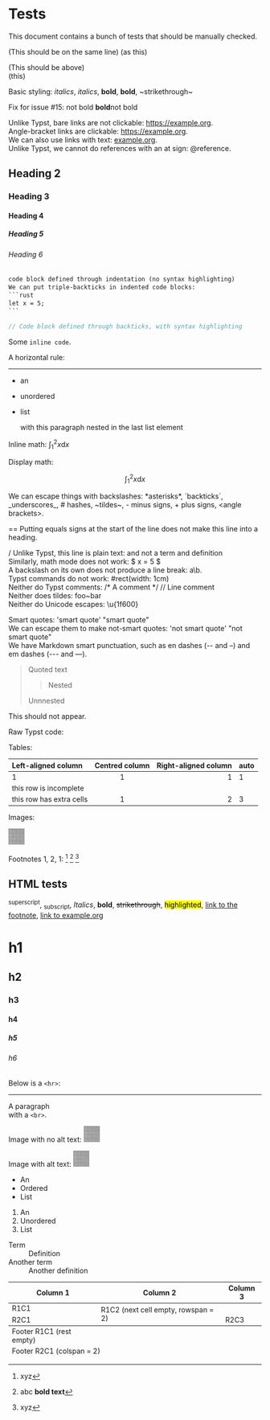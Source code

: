 Tests
=====

This document contains a bunch of tests that should be manually checked.

(This should be on the same line) (as this)

(This should be above)  
(this)

Basic styling: *italics*, _italics_, **bold**, __bold__, ~strikethrough~

Fix for issue #15: not bold **bold**not bold

Unlike Typst, bare links are not clickable: https://example.org.  
Angle-bracket links are clickable: <https://example.org>.  
We can also use links with text: [example.org](https://example.org).  
Unlike Typst, we cannot do references with an at sign: @reference.

## Heading 2
### Heading 3
#### Heading 4
##### Heading 5
###### Heading 6

    code block defined through indentation (no syntax highlighting)
	We can put triple-backticks in indented code blocks:
	```rust
	let x = 5;
	```

```rust
// Code block defined through backticks, with syntax highlighting
```

Some `inline code`.

A horizontal rule:

---

- an
- unordered
- list

	with this paragraph nested in the last list element

Inline math: $\int_1^2 x \mathrm{d} x$

Display math:

$$
\int_1^2 x \mathrm{d} x
$$

We can escape things with backslashes:
\*asterisks\*,
\`backticks\`,
\_underscores\_,
\# hashes,
\~tildes\~,
\- minus signs,
\+ plus signs,
\<angle brackets\>.

== Putting equals signs at the start of the line does not make this line into a heading.  

/ Unlike Typst, this line is plain text: and not a term and definition  
Similarly, math mode does not work: $ x = 5 $  
A backslash on its own does not produce a line break: a\b.  
Typst commands do not work: #rect(width: 1cm)  
Neither do Typst comments: /* A comment */ // Line comment  
Neither does tildes: foo~bar  
Neither do Unicode escapes: \u{1f600}

Smart quotes: 'smart quote' "smart quote"  
We can escape them to make not-smart quotes: \'not smart quote\' \"not smart quote\"  
We have Markdown smart punctuation, such as en dashes (-- and –) and em dashes (--- and —).


> Quoted text
>
> > Nested
>
> Unnnested

<!--typst-begin-exclude-->
This should not appear.<!--typst-end-exclude-->

Raw Typst code:

<!--raw-typst $ 2 + 2 = #(2 + 2) $-->

Tables:

| Left-aligned column | Centred column | Right-aligned column | auto |
| :--- | :----: | ----: | ---- |
| 1 | 1 | 1 | 1 |
| this row is incomplete |
| this row has extra cells | 1 | 2 | 3 | 4 |

Images:

![hexagons](hexagons.png)

[^before]: xyz

Footnotes 1, 2, 1: [^before] [^after] [^before]

[^after]: abc **bold text**

## HTML tests

<sup>superscript</sup>,
<sub>subscript</sub>,
<em>Italics</em>,
<strong>bold</strong>,
<s>strikethrough</s>,
<mark>highlighted</mark>,
<a href="#before">link to the footnote</a>,
<a href="https://example.org/">link to example.org</a>

<h1>h1</h1>
<h2>h2</h2>
<h3>h3</h3>
<h4>h4</h4>
<h5>h5</h5>
<h6>h6</h6>

Below is a `<hr>`:

<hr>


A paragraph<br>
with a `<br>`.

Image with no alt text: <img src="hexagons.png">

Image with alt text: <img src="hexagons.png" alt="hexagons">

<ul>
	<li>An</li>
	<li>Ordered</li>
	<li>List</li>
</ul>
<ol>
	<li>An</li>
	<li>Unordered</li>
	<li>List</li>
</ol>

<dl>
	<dt>Term</dt><dd>Definition</dd>
	<dt>Another term</dt><dd>Another
	definition</dd>
</dl>

<table>
	<thead>
		<tr>
			<th>Column 1</th>
			<th>Column 2</th>
			<th>Column 3</th>
		</tr>
	</thead>
	<tbody>
		<tr>
			<td>R1C1</td>
			<td rowspan="2">R1C2 (next cell empty, rowspan = 2)</td>
		</tr>
		<tr>
			<td>R2C1</td>
			<td>R2C3</td>
		</tr>
	</tbody>
	<tfoot>
		<tr><td>Footer R1C1 (rest empty)</td></tr>
		<tr><td colspan="2">Footer R2C1 (colspan = 2)</td></tr>
	</tfoot>
</table>
